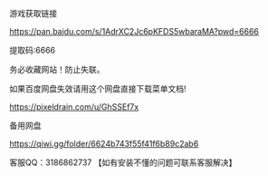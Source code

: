 <head>
  <style>

    p {

      font-size: 24px;

    }

  </style>

</head>

<body>

  <p> 游戏获取链接

https://pan.baidu.com/s/1AdrXC2Jc6pKFDS5wbaraMA?pwd=6666

提取码:6666

务必收藏网站！防止失联。

如果百度网盘失效请用这个网盘直接下载菜单文档!

https://pixeldrain.com/u/GhSSEf7x

备用网盘

https://qiwi.gg/folder/6624b743f55f41f6b89c2ab6

客服QQ：3186862737 【如有安装不懂的问题可联系客服解决】 </p>

</body>
